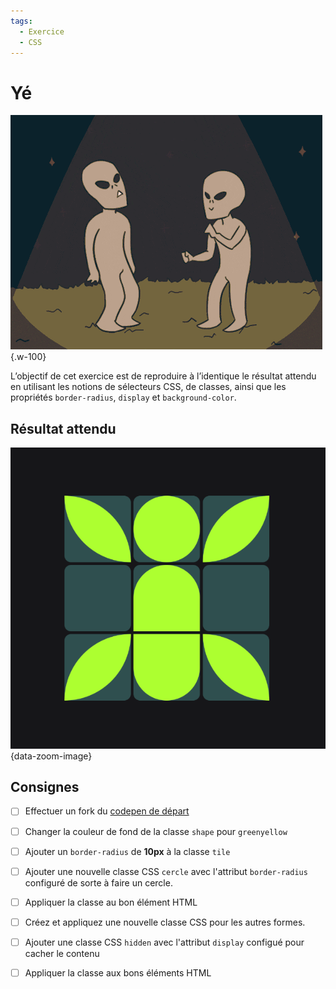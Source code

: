 ```yaml
---
tags: 
  - Exercice
  - CSS
---
```


# Yé

![](ye2.gif){.w-100}

L’objectif de cet exercice est de reproduire à l’identique le résultat attendu en utilisant les notions de sélecteurs CSS, de classes, ainsi que les propriétés `border-radius`, `display` et `background-color`.

## Résultat attendu

![](./resultat.png){data-zoom-image}

## Consignes

- [ ] Effectuer un fork du [codepen de départ](https://codepen.io/tim-momo/pen/bNEYVLQ)
- [ ] Changer la couleur de fond de la classe `shape` pour `greenyellow`
- [ ] Ajouter un `border-radius` de **10px** à la classe `tile`

- [ ] Ajouter une nouvelle classe CSS `cercle` avec l'attribut `border-radius` configuré de sorte à faire un cercle. 
- [ ] Appliquer la classe au bon élément HTML
- [ ] Créez et appliquez une nouvelle classe CSS pour les autres formes.

- [ ] Ajouter une classe CSS `hidden` avec l'attribut `display` configué pour cacher le contenu
- [ ] Appliquer la classe aux bons éléments HTML
